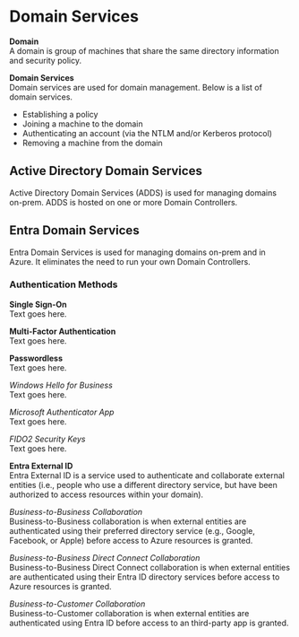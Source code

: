 # Domain Services

**Domain**  
A domain is group of machines that share the same directory information and security policy.

**Domain Services**  
Domain services are used for domain management. Below is a list of domain services.
* Establishing a policy 
* Joining a machine to the domain
* Authenticating an account (via the NTLM and/or Kerberos protocol)
* Removing a machine from the domain

## Active Directory Domain Services
Active Directory Domain Services (ADDS) is used for managing domains on-prem. ADDS is hosted on one or more Domain Controllers. 

## Entra Domain Services  
Entra Domain Services is used for managing domains on-prem and in Azure. It eliminates the need to run your own Domain Controllers. 

### Authentication Methods
**Single Sign-On**  
Text goes here.

**Multi-Factor Authentication**  
Text goes here.

**Passwordless**  
Text goes here.

*Windows Hello for Business*  
Text goes here.

*Microsoft Authenticator App*  
Text goes here.

*FIDO2 Security Keys*  
Text goes here.

**Entra External ID**  
Entra External ID is a service used to authenticate and collaborate external entities (i.e., people who use a different directory service, but have been authorized to access resources within your domain). 

*Business-to-Business Collaboration*  
Business-to-Business collaboration is when external entities are authenticated using their preferred directory service (e.g., Google, Facebook, or Apple) before access to Azure resources is granted.

*Business-to-Business Direct Connect Collaboration*  
Business-to-Business Direct Connect collaboration is when external entities are authenticated using their Entra ID directory services before access to Azure resources is granted.

*Business-to-Customer Collaboration*   
Business-to-Customer collaboration is when external entities are authenticated using Entra ID before access to an third-party app is granted.